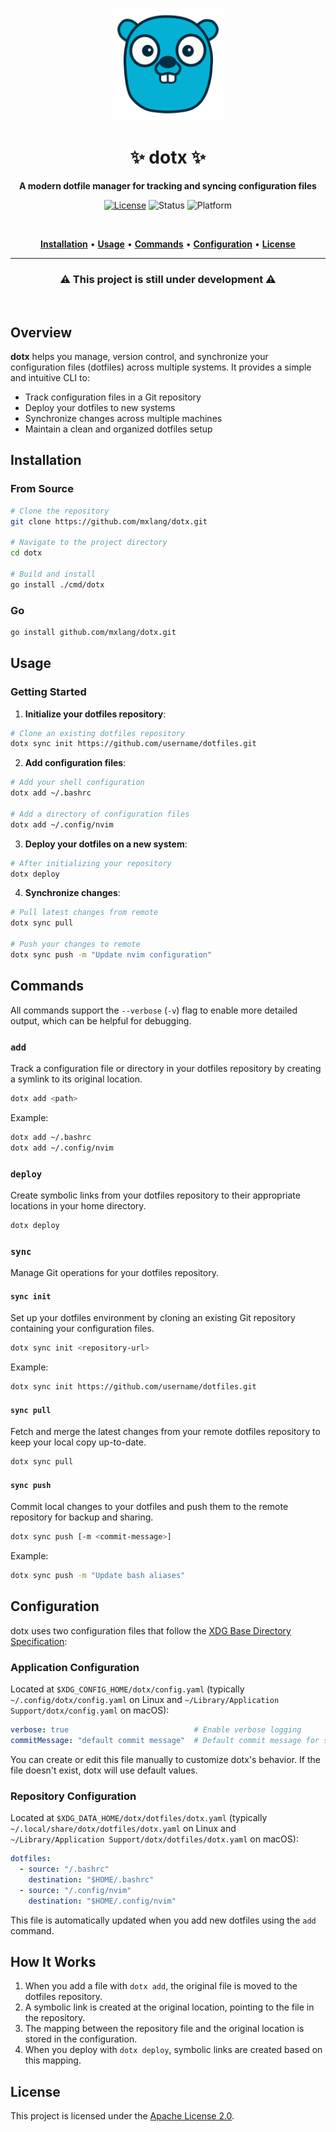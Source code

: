 <div align="center">
    <p>
        <img width="180" alt="dotx logo" src="./docs/assets/logo.svg">
    </p>
    <h1>✨ dotx ✨</h1>
    <p>
        <b>A modern dotfile manager for tracking and syncing configuration files</b>
    </p>
    <p>
        <a href="https://github.com/mxlang/dotx/blob/main/LICENSE"><img src="https://img.shields.io/badge/license-Apache%202.0-blue.svg" alt="License"></a>
        <img src="https://img.shields.io/badge/status-under%20development-yellow.svg" alt="Status">
        <img src="https://img.shields.io/badge/platform-Linux%20%7C%20macOS-lightgrey.svg" alt="Platform">
    </p>
    <br>
    <p>
        <a href="#installation"><b>Installation</b></a> •
        <a href="#usage"><b>Usage</b></a> •
        <a href="#commands"><b>Commands</b></a> •
        <a href="#configuration"><b>Configuration</b></a> •
        <a href="#license"><b>License</b></a>
    </p>
    <hr>
    <p>
        <h3>⚠️ This project is still under development ⚠️</h3>
    </p>
    <br>
</div>

## Overview

**dotx** helps you manage, version control, and synchronize your configuration files (dotfiles) across multiple systems. It provides a simple and intuitive CLI to:

- Track configuration files in a Git repository
- Deploy your dotfiles to new systems
- Synchronize changes across multiple machines
- Maintain a clean and organized dotfiles setup

## Installation

### From Source

```bash
# Clone the repository
git clone https://github.com/mxlang/dotx.git

# Navigate to the project directory
cd dotx

# Build and install
go install ./cmd/dotx
```

### Go

```bash
go install github.com/mxlang/dotx.git
```

## Usage

### Getting Started

1. **Initialize your dotfiles repository**:

```bash
# Clone an existing dotfiles repository
dotx sync init https://github.com/username/dotfiles.git
```

2. **Add configuration files**:

```bash
# Add your shell configuration
dotx add ~/.bashrc

# Add a directory of configuration files
dotx add ~/.config/nvim
```

3. **Deploy your dotfiles on a new system**:

```bash
# After initializing your repository
dotx deploy
```

4. **Synchronize changes**:

```bash
# Pull latest changes from remote
dotx sync pull

# Push your changes to remote
dotx sync push -m "Update nvim configuration"
```

## Commands

All commands support the `--verbose` (`-v`) flag to enable more detailed output, which can be helpful for debugging.

### `add`

Track a configuration file or directory in your dotfiles repository by creating a symlink to its original location.

```bash
dotx add <path>
```

Example:
```bash
dotx add ~/.bashrc
dotx add ~/.config/nvim
```

### `deploy`

Create symbolic links from your dotfiles repository to their appropriate locations in your home directory.

```bash
dotx deploy
```

### `sync`

Manage Git operations for your dotfiles repository.

#### `sync init`

Set up your dotfiles environment by cloning an existing Git repository containing your configuration files.

```bash
dotx sync init <repository-url>
```

Example:
```bash
dotx sync init https://github.com/username/dotfiles.git
```

#### `sync pull`

Fetch and merge the latest changes from your remote dotfiles repository to keep your local copy up-to-date.

```bash
dotx sync pull
```

#### `sync push`

Commit local changes to your dotfiles and push them to the remote repository for backup and sharing.

```bash
dotx sync push [-m <commit-message>]
```

Example:
```bash
dotx sync push -m "Update bash aliases"
```

## Configuration

dotx uses two configuration files that follow the [XDG Base Directory Specification](https://specifications.freedesktop.org/basedir-spec/basedir-spec-latest.html):

### Application Configuration

Located at `$XDG_CONFIG_HOME/dotx/config.yaml` (typically `~/.config/dotx/config.yaml` on Linux and `~/Library/Application Support/dotx/config.yaml` on macOS):

```yaml
verbose: true                            # Enable verbose logging
commitMessage: "default commit message"  # Default commit message for sync push
```

You can create or edit this file manually to customize dotx's behavior. If the file doesn't exist, dotx will use default values.

### Repository Configuration

Located at `$XDG_DATA_HOME/dotx/dotfiles/dotx.yaml` (typically `~/.local/share/dotx/dotfiles/dotx.yaml` on Linux and `~/Library/Application Support/dotx/dotfiles/dotx.yaml` on macOS):

```yaml
dotfiles:
  - source: "/.bashrc"
    destination: "$HOME/.bashrc"
  - source: "/.config/nvim"
    destination: "$HOME/.config/nvim"
```

This file is automatically updated when you add new dotfiles using the `add` command.

## How It Works

1. When you add a file with `dotx add`, the original file is moved to the dotfiles repository.
2. A symbolic link is created at the original location, pointing to the file in the repository.
3. The mapping between the repository file and the original location is stored in the configuration.
4. When you deploy with `dotx deploy`, symbolic links are created based on this mapping.

## License

This project is licensed under the [Apache License 2.0](LICENSE).
